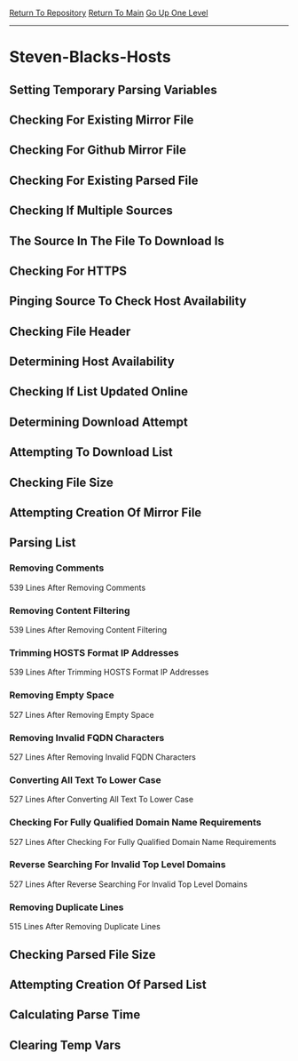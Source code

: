 [Return To Repository](https://github.com/deathbybandaid/piholeparser/)
[Return To Main](https://github.com/deathbybandaid/piholeparser/blob/master/RecentRunLogs/Mainlog.md)
[Go Up One Level](https://github.com/deathbybandaid/piholeparser/blob/master/RecentRunLogs/TopLevelScripts/30-Processing-External-Blacklists.md)
____________________________________
# Steven-Blacks-Hosts
## Setting Temporary Parsing Variables
## Checking For Existing Mirror File
## Checking For Github Mirror File
## Checking For Existing Parsed File
## Checking If Multiple Sources
## The Source In The File To Download Is
## Checking For HTTPS
## Pinging Source To Check Host Availability
## Checking File Header
## Determining Host Availability
## Checking If List Updated Online
## Determining Download Attempt
## Attempting To Download List
## Checking File Size
## Attempting Creation Of Mirror File
## Parsing List
### Removing Comments
539 Lines After Removing Comments
### Removing Content Filtering
539 Lines After Removing Content Filtering
### Trimming HOSTS Format IP Addresses
539 Lines After Trimming HOSTS Format IP Addresses
### Removing Empty Space
527 Lines After Removing Empty Space
### Removing Invalid FQDN Characters
527 Lines After Removing Invalid FQDN Characters
### Converting All Text To Lower Case
527 Lines After Converting All Text To Lower Case
### Checking For Fully Qualified Domain Name Requirements
527 Lines After Checking For Fully Qualified Domain Name Requirements
### Reverse Searching For Invalid Top Level Domains
527 Lines After Reverse Searching For Invalid Top Level Domains
### Removing Duplicate Lines
515 Lines After Removing Duplicate Lines
## Checking Parsed File Size
## Attempting Creation Of Parsed List
## Calculating Parse Time
## Clearing Temp Vars
